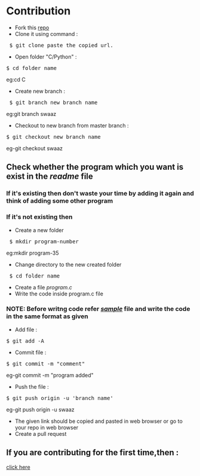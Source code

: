 # Contribution
- Fork this [repo](https://github.com/swaaz/basicprograms)
- Clone it using command :
<pre> $ git clone paste_the_copied_url.</pre>
- Open folder "C/Python"  :
<pre>$ cd folder_name</pre>
  eg:cd C
- Create new branch :
<pre> $ git branch new_branch_name</pre>
   eg:git branch swaaz
- Checkout to new branch from master branch :
<pre>$ git checkout new_branch_name</pre>
   eg-git checkout swaaz
 ## Check whether the program which you want is exist in the _readme_ file
 ### If it's existing then don't waste your time by adding it again and think of adding some other program
 ### If it's not existing then 
 - Create a new folder
 <pre> $ mkdir program-number </pre>
 eg:mkdir program-35
 - Change directory to the new created folder
 <pre> $ cd folder_name </pre>
 - Create a file *program.c*
 - Write the code inside program.c file
 ### NOTE: Before writng code refer [*sample*](https://github.com/swaaz/basicprograms/blob/swaaz/C/sample.c) file and write the code in the same format as given
 - Add file :
<pre>$ git add -A</pre>
- Commit file :
<pre>$ git commit -m "comment"</pre>
   eg-git commit -m "program added"
- Push the file :
<pre>$ git push origin -u 'branch_name'</pre>
   eg-git push origin -u swaaz
- The given link should be copied and pasted in web browser or go to your repo in web browser
- Create a pull request
## If you are contributing for the first time,then :
[click here](https://gitme.js.org/)

